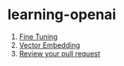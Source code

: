 # learning-openai

  1. [Fine Tuning](docs/Fine%20tuning%20using%20OpenAI.ipynb)
  2. [Vector Embedding](docs/Vector%20Embeddings.ipynb)
  3. [Review your pull request](docs/Review%20your%20pull%20request.ipynb)
